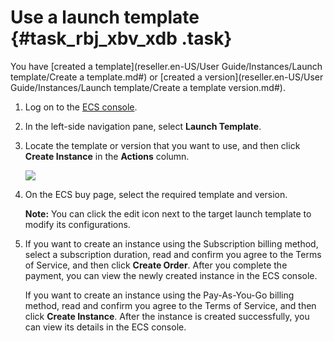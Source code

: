 # Use a launch template {#task_rbj_xbv_xdb .task}

You have [created a template](reseller.en-US/User Guide/Instances/Launch template/Create a template.md#) or [created a version](reseller.en-US/User Guide/Instances/Launch template/Create a template version.md#).

1.   Log on to the [ECS console](https://partners-intl.console.aliyun.com/#/ecs). 
2.   In the left-side navigation pane, select **Launch Template**. 
3.  Locate the template or version that you want to use, and then click **Create Instance** in the **Actions** column. 

    ![](http://static-aliyun-doc.oss-cn-hangzhou.aliyuncs.com/assets/img/13810/15429612765354_en-US.png)

4.  On the ECS buy page, select the required template and version. 

    **Note:** You can click the edit icon next to the target launch template to modify its configurations.

5.  If you want to create an instance using the Subscription billing method, select a subscription duration, read and confirm you agree to the Terms of Service, and then click **Create Order**. After you complete the payment, you can view the newly created instance in the ECS console. 

    If you want to create an instance using the Pay-As-You-Go billing method, read and confirm you agree to the Terms of Service, and then click **Create Instance**. After the instance is created successfully, you can view its details in the ECS console.


